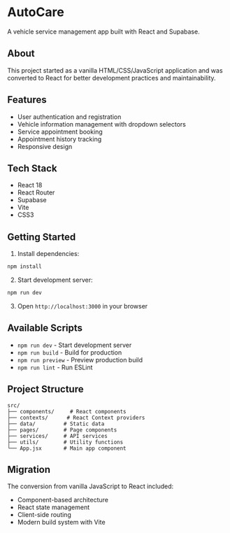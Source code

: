 # AutoCare

A vehicle service management app built with React and Supabase.

## About

This project started as a vanilla HTML/CSS/JavaScript application and was converted to React for better development practices and maintainability.

## Features

- User authentication and registration
- Vehicle information management with dropdown selectors
- Service appointment booking
- Appointment history tracking
- Responsive design

## Tech Stack

- React 18
- React Router
- Supabase
- Vite
- CSS3

## Getting Started

1. Install dependencies:
```bash
npm install
```

2. Start development server:
```bash
npm run dev
```

3. Open `http://localhost:3000` in your browser

## Available Scripts

- `npm run dev` - Start development server
- `npm run build` - Build for production
- `npm run preview` - Preview production build
- `npm run lint` - Run ESLint

## Project Structure

```
src/
├── components/     # React components
├── contexts/      # React Context providers
├── data/         # Static data
├── pages/        # Page components
├── services/     # API services
├── utils/        # Utility functions
└── App.jsx       # Main app component
```

## Migration

The conversion from vanilla JavaScript to React included:
- Component-based architecture
- React state management
- Client-side routing
- Modern build system with Vite
